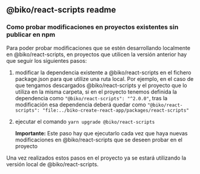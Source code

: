 ## @biko/react-scripts readme

### Como probar modificaciones en proyectos existentes sin publicar en npm

Para poder probar modificaciones que se estén desarrollando localmente en @biko/react-scripts, en proyectos que utilicen la versión anterior hay que seguir los siguientes pasos:

1. modificar la dependencia existente a @biko/react-scripts en el fichero package.json para que utilize una ruta local. Por ejemplo, en el caso de que tengamos descargados @biko/react-scripts y el proyecto que lo utiliza en la misma carpeta, si en el proyecto tenemos definida la dependencia como `"@biko/react-scripts": "^2.0.0"`, tras la modificación esa dependencia deberá quedar como `"@biko/react-scripts": "file:../biko-create-react-app/packages/react-scripts"`

2. ejecutar el comando `yarn upgrade @biko/react-scripts`

    **Importante:** Este paso hay que ejecutarlo cada vez que haya nuevas modificaciones en @biko/react-scripts que se deseen probar en el proyecto

Una vez realizados estos pasos en el proyecto ya se estará utilizando la versión local de @biko/react-scripts.
